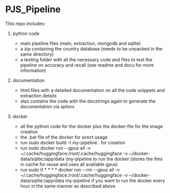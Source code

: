 # PJS_Pipeline

This repo includes:
1. python code
   - main pipeline files (main, extraction, mongodb and sqlite)
   - a zip containing the country database (needs to be unpacked in the same directory)
   - a testing folder with all the necessary code and files to test the pipeline on accuracy and recall (see readme and docu for more information)
     
2. documentation
   - html files with a detailed documentation on all the code snippets and extraction details
   - also contains the code with the docstrings again to generate the documentation via sphinx
     
3. docker
   - all the python code for the docker plus the docker-file for the image creation
   - the .bat file of the docker for sirect usage
   - run sudo docker build -t my-pipeline . for creation
   - run sudo docker run \--gpus all \-v ~/.cache/huggingface:/root/.cache/huggingface \-v ~/docker-data/sqlite:/app/data \my-pipeline to run the docker (stores the llms in cache for reuse and uses all available gpus)
   - run sudo 0 * * * * docker run --rm --gpus all -v ~/.cache/huggingface:/root/.cache/huggingface -v ~/docker-data/sqlite:/app/data my-pipeline if you want to run the docker every hour in the same manner as described above
